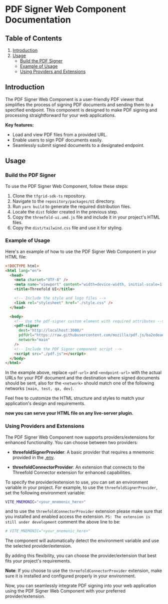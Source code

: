 # PDF Signer Web Component Documentation

## Table of Contents

1. [Introduction](#introduction)
2. [Usage](#usage)
   - [Build the PDF Signer](#build-the-pdf-signer)
   - [Example of Usage](#example-of-usage)
   - [Using Providers and Extensions](#using-providers-and-extensions)

## Introduction

The PDF Signer Web Component is a user-friendly PDF viewer that simplifies the process of signing PDF documents and sending them to a specified endpoint. This component is designed to make PDF signing and processing straightforward for your web applications.

**Key features:**

- Load and view PDF files from a provided URL.
- Enable users to sign PDF documents easily.
- Seamlessly submit signed documents to a designated endpoint.

## Usage

### Build the PDF Signer

To use the PDF Signer Web Component, follow these steps:

1. Clone the `tfgrid-sdk-ts` repository.
2. Navigate to the `repository/packages/UI` directory.
3. Run `yarn build` to generate the required distribution files.
4. Locate the `dist` folder created in the previous step.
5. Copy the `threefold-ui.umd.js` file and include it in your project's HTML files.
6. Copy the `dist/tailwind.css` file and use it for styling.

### Example of Usage

Here's an example of how to use the PDF Signer Web Component in your HTML file:

```html
<!DOCTYPE html>
<html lang="en">
  <head>
    <meta charset="UTF-8" />
    <meta name="viewport" content="width=device-width, initial-scale=1.0" />
    <title>Threefold UI</title>

    <!-- Include the style and logo files -->
    <link rel="stylesheet" href="./style.css" />
  </head>

  <body>
    <!-- Use the pdf-signer custom element with required attributes -->
    <pdf-signer
      dest="http://localhost:3000/"
      pdfUrl="https://raw.githubusercontent.com/mozilla/pdf.js/ba2edeae/web/compressed.tracemonkey-pldi-09.pdf"
      network="main"
    />
    <!-- Include the PDF Signer component script -->
    <script src="./pdf.js"></script>
  </body>
</html>
```

In the example above, replace `<pdf-url>` and `<endpoint-url>` with the actual URLs for your PDF document and the destination where signed documents should be sent, also for the `<network>` should match one of the following networks `[main, test, qa, dev]`.

Feel free to customize the HTML structure and styles to match your application's design and requirements.

**now you can serve your HTML file on any live-server plugin.**

### Using Providers and Extensions

The PDF Signer Web Component now supports providers/extensions for enhanced functionality. You can choose between two providers:

- **threefoldSignerProvider**: A basic provider that requires a mnemonic provided in the [.env](../.env).

- **threefoldConnectorProvider**: An extension that connects to the Threefold Connector extension for enhanced capabilities.

To specify the provider/extension to use, you can set an environment variable in your project. For example, to use the `threefoldSignerProvider`, set the following environment variable:

```bash
VITE_MNEMONIC="<your_mnemonic_here>"
```

and to use the `threefoldConnectorProvider` extension please make sure that you installed and enabled access the extension. `PS: The extension is still under development`
comment the above line to be:

```bash
# VITE_MNEMONIC="<your_mnemonic_here>"
```

The component will automatically detect the environment variable and use the selected provider/extension.

By adding this flexibility, you can choose the provider/extension that best fits your project's requirements.

**Note**: If you choose to use the `threefoldConnectorProvider` extension, make sure it is installed and configured properly in your environment.

Now, you can seamlessly integrate PDF signing into your web application using the PDF Signer Web Component with your preferred provider/extension.
